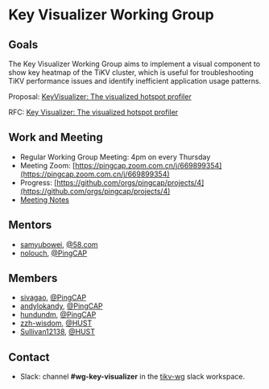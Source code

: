 # Key Visualizer Working Group

## Goals

The Key Visualizer Working Group aims to implement a visual component to show key heatmap of the TiKV cluster, which is useful for troubleshooting TiKV performance issues and identify inefficient application usage patterns.

Proposal: [KeyVisualizer: The visualized hotspot profiler](https://github.com/pingcap/community/issues/88)

RFC: [Key Visualizer: The visualized hotspot profiler](https://github.com/tikv/rfcs/pull/36)

## Work and Meeting

* Regular Working Group Meeting: 4pm on every Thursday
* Meeting Zoom: [https://pingcap.zoom.com.cn/j/669899354](https://pingcap.zoom.com.cn/j/669899354)
* Progress: [https://github.com/orgs/pingcap/projects/4](https://github.com/orgs/pingcap/projects/4)
* [Meeting Notes](https://docs.google.com/document/d/1EoigdAtZ0tWO0-lpS6FhC454BM4LVypxAdxrOx1VLEU)

## Mentors

* [samyubowei](https://github.com/samyubowei), [@58.com](www.58.com)
* [nolouch](https://github.com/nolouch), [@PingCAP](https://github.com/pingcap)

## Members

* [sivagao](https://github.com/sivagao), [@PingCAP](https://github.com/pingcap)
* [andylokandy](https://github.com/andylokandy), [@PingCAP](https://github.com/pingcap)
* [hundundm](https://github.com/hundundm), [@PingCAP](https://github.com/pingcap)
* [zzh-wisdom](https://github.com/zzh-wisdom), [@HUST](http://www.hust.edu.cn/)
* [Sullivan12138](https://github.com/Sullivan12138), [@HUST](http://www.hust.edu.cn/)

## Contact

* Slack: channel **#wg-key-visualizer** in the
  [tikv-wg](tikv-wg.slack.com) slack workspace.
